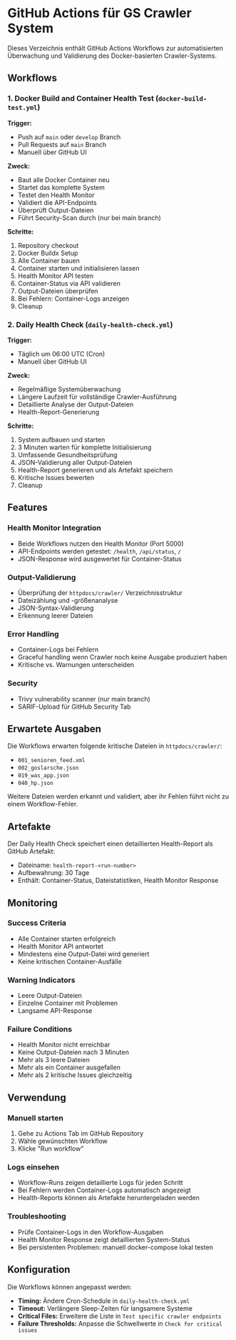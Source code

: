 # GitHub Actions für GS Crawler System

Dieses Verzeichnis enthält GitHub Actions Workflows zur automatisierten Überwachung und Validierung des Docker-basierten Crawler-Systems.

## Workflows

### 1. Docker Build and Container Health Test (`docker-build-test.yml`)

**Trigger:**
- Push auf `main` oder `develop` Branch
- Pull Requests auf `main` Branch  
- Manuell über GitHub UI

**Zweck:**
- Baut alle Docker Container neu
- Startet das komplette System
- Testet den Health Monitor
- Validiert die API-Endpoints
- Überprüft Output-Dateien
- Führt Security-Scan durch (nur bei main branch)

**Schritte:**
1. Repository checkout
2. Docker Buildx Setup
3. Alle Container bauen
4. Container starten und initialisieren lassen
5. Health Monitor API testen
6. Container-Status via API validieren
7. Output-Dateien überprüfen
8. Bei Fehlern: Container-Logs anzeigen
9. Cleanup

### 2. Daily Health Check (`daily-health-check.yml`)

**Trigger:**
- Täglich um 06:00 UTC (Cron)
- Manuell über GitHub UI

**Zweck:**
- Regelmäßige Systemüberwachung
- Längere Laufzeit für vollständige Crawler-Ausführung
- Detaillierte Analyse der Output-Dateien
- Health-Report-Generierung

**Schritte:**
1. System aufbauen und starten
2. 3 Minuten warten für komplette Initialisierung
3. Umfassende Gesundheitsprüfung
4. JSON-Validierung aller Output-Dateien
5. Health-Report generieren und als Artefakt speichern
6. Kritische Issues bewerten
7. Cleanup

## Features

### Health Monitor Integration
- Beide Workflows nutzen den Health Monitor (Port 5000)
- API-Endpoints werden getestet: `/health`, `/api/status`, `/`
- JSON-Response wird ausgewertet für Container-Status

### Output-Validierung
- Überprüfung der `httpdocs/crawler/` Verzeichnisstruktur
- Dateizählung und -größenanalyse
- JSON-Syntax-Validierung
- Erkennung leerer Dateien

### Error Handling
- Container-Logs bei Fehlern
- Graceful handling wenn Crawler noch keine Ausgabe produziert haben
- Kritische vs. Warnungen unterscheiden

### Security
- Trivy vulnerability scanner (nur main branch)
- SARIF-Upload für GitHub Security Tab

## Erwartete Ausgaben

Die Workflows erwarten folgende kritische Dateien in `httpdocs/crawler/`:
- `001_senioren_feed.xml`
- `002_goslarsche.json`
- `019_was_app.json`
- `040_hp.json`

Weitere Dateien werden erkannt und validiert, aber ihr Fehlen führt nicht zu einem Workflow-Fehler.

## Artefakte

Der Daily Health Check speichert einen detaillierten Health-Report als GitHub Artefakt:
- Dateiname: `health-report-<run-number>`
- Aufbewahrung: 30 Tage
- Enthält: Container-Status, Dateistatistiken, Health Monitor Response

## Monitoring

### Success Criteria
- Alle Container starten erfolgreich
- Health Monitor API antwortet
- Mindestens eine Output-Datei wird generiert
- Keine kritischen Container-Ausfälle

### Warning Indicators
- Leere Output-Dateien
- Einzelne Container mit Problemen
- Langsame API-Response

### Failure Conditions
- Health Monitor nicht erreichbar
- Keine Output-Dateien nach 3 Minuten
- Mehr als 3 leere Dateien
- Mehr als ein Container ausgefallen
- Mehr als 2 kritische Issues gleichzeitig

## Verwendung

### Manuell starten
1. Gehe zu Actions Tab im GitHub Repository
2. Wähle gewünschten Workflow
3. Klicke "Run workflow"

### Logs einsehen
- Workflow-Runs zeigen detaillierte Logs für jeden Schritt
- Bei Fehlern werden Container-Logs automatisch angezeigt
- Health-Reports können als Artefakte heruntergeladen werden

### Troubleshooting
- Prüfe Container-Logs in den Workflow-Ausgaben
- Health Monitor Response zeigt detaillierten System-Status
- Bei persistenten Problemen: manuell docker-compose lokal testen

## Konfiguration

Die Workflows können angepasst werden:
- **Timing:** Ändere Cron-Schedule in `daily-health-check.yml`
- **Timeout:** Verlängere Sleep-Zeiten für langsamere Systeme
- **Critical Files:** Erweitere die Liste in `Test specific crawler endpoints`
- **Failure Thresholds:** Anpasse die Schwellwerte in `Check for critical issues`

